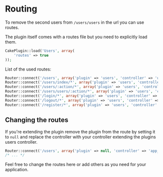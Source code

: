 Routing
=======

To remove the second users from ```/users/users``` in the url you can use routes.

The plugin itself comes with a routes file but you need to explicitly load them.

```php
CakePlugin::load('Users', array(
	'routes' => true
));
```

List of the used routes:

```php
Router::connect('/users', array('plugin' => 'users', 'controller' => 'users'));
Router::connect('/users/index/*', array('plugin' => 'users', 'controller' => 'users'));
Router::connect('/users/:action/*', array('plugin' => 'users', 'controller' => 'users'));
Router::connect('/users/users/:action/*', array('plugin' => 'users', 'controller' => 'users'));
Router::connect('/login/*', array('plugin' => 'users', 'controller' => 'users', 'action' => 'login'));
Router::connect('/logout/*', array('plugin' => 'users', 'controller' => 'users', 'action' => 'logout'));
Router::connect('/register/*', array('plugin' => 'users', 'controller' => 'users', 'action' => 'add'));
```

Changing the routes
-------------------

If you're extending the plugin remove the plugin from the route by setting it to ```null``` and replace the controller with your controller extending the plugins users controller.

```php
Router::connect('/users', array('plugin' => null, 'controller' => 'app_users'));
/* ... */
```

Feel free to change the routes here or add others as you need for your application.